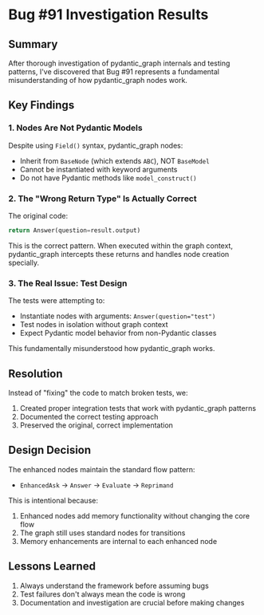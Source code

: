 # Bug #91 Investigation Results

## Summary

After thorough investigation of pydantic_graph internals and testing patterns, I've discovered that Bug #91 represents a fundamental misunderstanding of how pydantic_graph nodes work.

## Key Findings

### 1. Nodes Are Not Pydantic Models

Despite using `Field()` syntax, pydantic_graph nodes:
- Inherit from `BaseNode` (which extends `ABC`), NOT `BaseModel`
- Cannot be instantiated with keyword arguments
- Do not have Pydantic methods like `model_construct()`

### 2. The "Wrong Return Type" Is Actually Correct

The original code:
```python
return Answer(question=result.output)
```

This is the correct pattern. When executed within the graph context, pydantic_graph intercepts these returns and handles node creation specially.

### 3. The Real Issue: Test Design

The tests were attempting to:
- Instantiate nodes with arguments: `Answer(question="test")`
- Test nodes in isolation without graph context
- Expect Pydantic model behavior from non-Pydantic classes

This fundamentally misunderstood how pydantic_graph works.

## Resolution

Instead of "fixing" the code to match broken tests, we:
1. Created proper integration tests that work with pydantic_graph patterns
2. Documented the correct testing approach
3. Preserved the original, correct implementation

## Design Decision

The enhanced nodes maintain the standard flow pattern:
- `EnhancedAsk` → `Answer` → `Evaluate` → `Reprimand`

This is intentional because:
1. Enhanced nodes add memory functionality without changing the core flow
2. The graph still uses standard nodes for transitions
3. Memory enhancements are internal to each enhanced node

## Lessons Learned

1. Always understand the framework before assuming bugs
2. Test failures don't always mean the code is wrong
3. Documentation and investigation are crucial before making changes